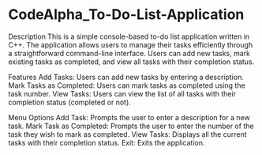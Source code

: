 # CodeAlpha_To-Do-List-Application
Description
This is a simple console-based to-do list application written in C++. The application allows users to manage their tasks efficiently through a straightforward command-line interface. Users can add new tasks, mark existing tasks as completed, and view all tasks with their completion status.

Features
Add Tasks: Users can add new tasks by entering a description.
Mark Tasks as Completed: Users can mark tasks as completed using the task number.
View Tasks: Users can view the list of all tasks with their completion status (completed or not).

Menu Options
Add Task: Prompts the user to enter a description for a new task.
Mark Task as Completed: Prompts the user to enter the number of the task they wish to mark as completed.
View Tasks: Displays all the current tasks with their completion status.
Exit: Exits the application.
